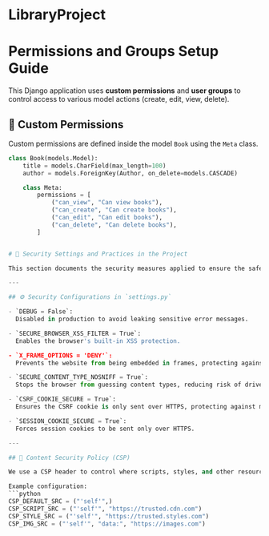 # LibraryProject

# Permissions and Groups Setup Guide

This Django application uses **custom permissions** and **user groups** to control access to various model actions (create, edit, view, delete).

## 🔐 Custom Permissions

Custom permissions are defined inside the model `Book` using the `Meta` class.

```python
class Book(models.Model):
    title = models.CharField(max_length=100)
    author = models.ForeignKey(Author, on_delete=models.CASCADE)

    class Meta:
        permissions = [
            ("can_view", "Can view books"),
            ("can_create", "Can create books"),
            ("can_edit", "Can edit books"),
            ("can_delete", "Can delete books"),
        ]


# 🔐 Security Settings and Practices in the Project

This section documents the security measures applied to ensure the safety and privacy of user data and to protect against common web vulnerabilities.

---

## ⚙️ Security Configurations in `settings.py`

- `DEBUG = False`:  
  Disabled in production to avoid leaking sensitive error messages.

- `SECURE_BROWSER_XSS_FILTER = True`:  
  Enables the browser's built-in XSS protection.

- `X_FRAME_OPTIONS = 'DENY'`:  
  Prevents the website from being embedded in frames, protecting against clickjacking attacks.

- `SECURE_CONTENT_TYPE_NOSNIFF = True`:  
  Stops the browser from guessing content types, reducing risk of drive-by download attacks.

- `CSRF_COOKIE_SECURE = True`:  
  Ensures the CSRF cookie is only sent over HTTPS, protecting against man-in-the-middle attacks.

- `SESSION_COOKIE_SECURE = True`:  
  Forces session cookies to be sent only over HTTPS.

---

## 🧱 Content Security Policy (CSP)

We use a CSP header to control where scripts, styles, and other resources can be loaded from.

Example configuration:
```python
CSP_DEFAULT_SRC = ("'self'",)
CSP_SCRIPT_SRC = ("'self'", "https://trusted.cdn.com")
CSP_STYLE_SRC = ("'self'", "https://trusted.styles.com")
CSP_IMG_SRC = ("'self'", "data:", "https://images.com")

